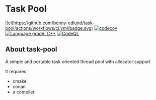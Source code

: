 # Task Pool

[![ci]https://github.com/benny-edlund/task-pool/actions/workflows/ci.yml/badge.svg)](https://https://github.com/benny-edlund/task-pool/actions/workflows/ci.yml)
[![codecov](https://codecov.io/gh/benny-edlund/task-pool/branch/main/graph/badge.svg)](https://codecov.io/gh/benny-edlund/task-pool)
[![Language grade: C++](https://img.shields.io/lgtm/grade/cpp/benny-edlund/task-pool)](https://lgtm.com/projects/g/benny-edlund/task-pool/context:cpp)
[![CodeQL](https://github.com/benny-edlund/task-pool/actions/workflows/codeql-analysis.yml/badge.svg)](https://github.com/benny-edlund/task-pool/actions/workflows/codeql-analysis.yml)

## About task-pool

A simple and portable task oriented thread pool with allocator support

It requires

 * cmake
 * conan
 * a compiler


